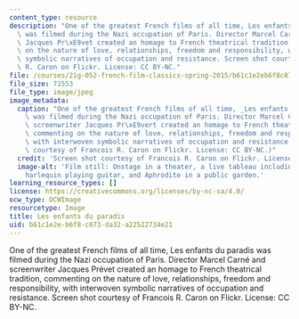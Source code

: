 ```yaml
---
content_type: resource
description: "One of the greatest French films of all time, Les enfants du paradis\
  \ was filmed during the Nazi occupation of Paris. Director Marcel Carn\xE9 and screenwriter\
  \ Jacques Pr\xE9vet created an homage to French theatrical tradition, commenting\
  \ on the nature of love, relationships, freedom and responsibility, with interwoven\
  \ symbolic narratives of occupation and resistance. Screen shot courtesy of Francois\
  \ R. Caron on Flickr. License: CC BY-NC."
file: /courses/21g-052-french-film-classics-spring-2015/b61c1e2eb6f8c873da32a22522734e21_21g-052s15.jpg
file_size: 71553
file_type: image/jpeg
image_metadata:
  caption: "One of the greatest French films of all time, _Les enfants du paradis_\
    \ was filmed during the Nazi occupation of Paris. Director Marcel Carn\xE9 and\
    \ screenwriter Jacques Pr\xE9vert created an homage to French theatrical tradition,\
    \ commenting on the nature of love, relationships, freedom and responsibility,\
    \ with interwoven symbolic narratives of occupation and resistance. (Screen shot\
    \ courtesy of Francois R. Caron on Flickr. License: CC BY-NC.)"
  credit: 'Screen shot courtesy of Francois R. Caron on Flickr. License: CC BY-NC.'
  image-alt: 'Film still: Onstage in a theater, a live tableau including a mime, a
    harlequin playing guitar, and Aphrodite in a public garden.'
learning_resource_types: []
license: https://creativecommons.org/licenses/by-nc-sa/4.0/
ocw_type: OCWImage
resourcetype: Image
title: Les enfants du paradis
uid: b61c1e2e-b6f8-c873-da32-a22522734e21
---
```

One of the greatest French films of all time, Les enfants du paradis was filmed during the Nazi occupation of Paris. Director Marcel Carné and screenwriter Jacques Prévet created an homage to French theatrical tradition, commenting on the nature of love, relationships, freedom and responsibility, with interwoven symbolic narratives of occupation and resistance. Screen shot courtesy of Francois R. Caron on Flickr. License: CC BY-NC.